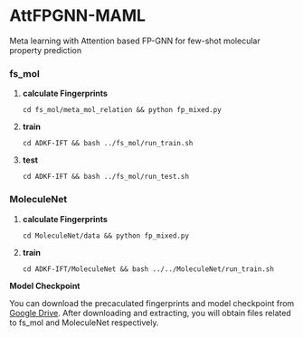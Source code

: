 # AttFPGNN-MAML
Meta learning with Attention based FP-GNN for few-shot molecular property prediction


### fs_mol 

1. **calculate Fingerprints**
    ```
    cd fs_mol/meta_mol_relation && python fp_mixed.py
    ```

2. **train**
    ```
    cd ADKF-IFT && bash ../fs_mol/run_train.sh
    ```

3. **test**
    ```
    cd ADKF-IFT && bash ../fs_mol/run_test.sh
    ```

### MoleculeNet

1. **calculate Fingerprints**
    ```
    cd MoleculeNet/data && python fp_mixed.py
    ```

2. **train**
    ```
    cd ADKF-IFT/MoleculeNet && bash ../../MoleculeNet/run_train.sh
    ```

**Model Checkpoint**

You can download the precaculated fingerprints and model checkpoint from [Google Drive](!https://drive.google.com/file/d/12yT5euhQkbYFr8gZ0mllNAGXXDF0LVcK/view?usp=sharing). After downloading and extracting, you will obtain files related to fs_mol and MoleculeNet respectively.
